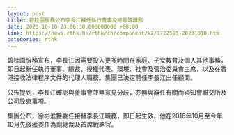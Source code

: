 ```yaml
---
layout: post
title: 碧桂園服務公布李長江辭任執行董事及總裁等職務
date: 2023-10-10 23:06:30.000000000 +08:00
link: https://news.rthk.hk/rthk/ch/component/k2/1722595-20231010.htm
categories: rthk
---
```


碧桂園服務宣布，李長江因需要投入更多時間在家庭、子女教育及個人其他事務，即日起辭任執行董事、總裁、授權代表、環境、社會及管治委員會主席，以及在香港接收法律程序文件的代理人職務。集團已決定聘任李長江出任顧問。

公告提到，李長江確認與董事會並無意見分歧，亦無與辭任有關而須知會聯交所及公司股東事項。

集團公布，徐彬淮獲委任接替李長江職務，即日起生效。他在2016年10月至今年10月先後獲委任為副總裁及首席戰略官。
